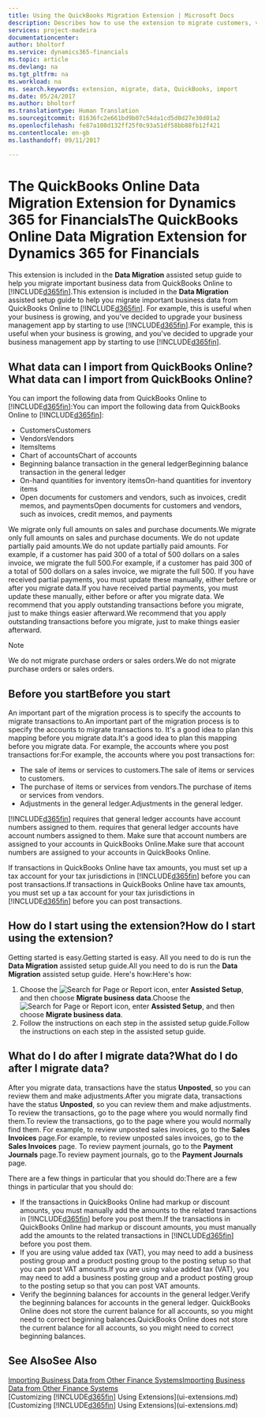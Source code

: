 ```yaml
---
title: Using the QuickBooks Migration Extension | Microsoft Docs
description: Describes how to use the extension to migrate customers, vendors, items, and accounts from QuickBooks Online to Financials.
services: project-madeira
documentationcenter: 
author: bholtorf
ms.service: dynamics365-financials
ms.topic: article
ms.devlang: na
ms.tgt_pltfrm: na
ms.workload: na
ms. search.keywords: extension, migrate, data, QuickBooks, import
ms.date: 05/24/2017
ms.author: bholtorf
ms.translationtype: Human Translation
ms.sourcegitcommit: 81636fc2e661bd9b07c54da1cd5d0d27e30d01a2
ms.openlocfilehash: fe87a108d132ff25f0c93a51df58bb88fb12f421
ms.contentlocale: en-gb
ms.lasthandoff: 09/11/2017

---
```


# <a name="the-quickbooks-online-data-migration-extension-for-dynamics-365-for-financials"></a><span data-ttu-id="5b076-103">The QuickBooks Online Data Migration Extension for Dynamics 365 for Financials</span><span class="sxs-lookup"><span data-stu-id="5b076-103">The QuickBooks Online Data Migration Extension for Dynamics 365 for Financials</span></span>
<span data-ttu-id="5b076-104">This extension is included in the **Data Migration** assisted setup guide to help you migrate important business data from QuickBooks Online to [!INCLUDE[d365fin](includes/d365fin_md.md)].</span><span class="sxs-lookup"><span data-stu-id="5b076-104">This extension is included in the **Data Migration** assisted setup guide to help you migrate important business data from QuickBooks Online to [!INCLUDE[d365fin](includes/d365fin_md.md)].</span></span> <span data-ttu-id="5b076-105">For example, this is useful when your business is growing, and you've decided to upgrade your business management app by starting to use [!INCLUDE[d365fin](includes/d365fin_md.md)].</span><span class="sxs-lookup"><span data-stu-id="5b076-105">For example, this is useful when your business is growing, and you've decided to upgrade your business management app by starting to use [!INCLUDE[d365fin](includes/d365fin_md.md)].</span></span>

## <a name="what-data-can-i-import-from-quickbooks-online"></a><span data-ttu-id="5b076-106">What data can I import from QuickBooks Online?</span><span class="sxs-lookup"><span data-stu-id="5b076-106">What data can I import from QuickBooks Online?</span></span>
<span data-ttu-id="5b076-107">You can import the following data from QuickBooks Online to [!INCLUDE[d365fin](includes/d365fin_md.md)]:</span><span class="sxs-lookup"><span data-stu-id="5b076-107">You can import the following data from QuickBooks Online to [!INCLUDE[d365fin](includes/d365fin_md.md)]:</span></span>  

* <span data-ttu-id="5b076-108">Customers</span><span class="sxs-lookup"><span data-stu-id="5b076-108">Customers</span></span>
* <span data-ttu-id="5b076-109">Vendors</span><span class="sxs-lookup"><span data-stu-id="5b076-109">Vendors</span></span>
* <span data-ttu-id="5b076-110">Items</span><span class="sxs-lookup"><span data-stu-id="5b076-110">Items</span></span>
* <span data-ttu-id="5b076-111">Chart of accounts</span><span class="sxs-lookup"><span data-stu-id="5b076-111">Chart of accounts</span></span> 
* <span data-ttu-id="5b076-112">Beginning balance transaction in the general ledger</span><span class="sxs-lookup"><span data-stu-id="5b076-112">Beginning balance transaction in the general ledger</span></span>
* <span data-ttu-id="5b076-113">On-hand quantities for inventory items</span><span class="sxs-lookup"><span data-stu-id="5b076-113">On-hand quantities for inventory items</span></span>
* <span data-ttu-id="5b076-114">Open documents for customers and vendors, such as invoices, credit memos, and payments</span><span class="sxs-lookup"><span data-stu-id="5b076-114">Open documents for customers and vendors, such as invoices, credit memos, and payments</span></span>

<span data-ttu-id="5b076-115">We migrate only full amounts on sales and purchase documents.</span><span class="sxs-lookup"><span data-stu-id="5b076-115">We migrate only full amounts on sales and purchase documents.</span></span> <span data-ttu-id="5b076-116">We do not update partially paid amounts.</span><span class="sxs-lookup"><span data-stu-id="5b076-116">We do not update partially paid amounts.</span></span> <span data-ttu-id="5b076-117">For example, if a customer has paid 300 of a total of 500 dollars on a sales invoice, we migrate the full 500.</span><span class="sxs-lookup"><span data-stu-id="5b076-117">For example, if a customer has paid 300 of a total of 500 dollars on a sales invoice, we migrate the full 500.</span></span> <span data-ttu-id="5b076-118">If you have received partial payments, you must update these manually, either before or after you migrate data.</span><span class="sxs-lookup"><span data-stu-id="5b076-118">If you have received partial payments, you must update these manually, either before or after you migrate data.</span></span> <span data-ttu-id="5b076-119">We recommend that you apply outstanding transactions before you migrate, just to make things easier afterward.</span><span class="sxs-lookup"><span data-stu-id="5b076-119">We recommend that you apply outstanding transactions before you migrate, just to make things easier afterward.</span></span>

> [!NOTE]  
>   <span data-ttu-id="5b076-120">We do not migrate purchase orders or sales orders.</span><span class="sxs-lookup"><span data-stu-id="5b076-120">We do not migrate purchase orders or sales orders.</span></span>

## <a name="before-you-start"></a><span data-ttu-id="5b076-121">Before you start</span><span class="sxs-lookup"><span data-stu-id="5b076-121">Before you start</span></span>
<span data-ttu-id="5b076-122">An important part of the migration process is to specify the accounts to migrate transactions to.</span><span class="sxs-lookup"><span data-stu-id="5b076-122">An important part of the migration process is to specify the accounts to migrate transactions to.</span></span> <span data-ttu-id="5b076-123">It's a good idea to plan this mapping before you migrate data.</span><span class="sxs-lookup"><span data-stu-id="5b076-123">It's a good idea to plan this mapping before you migrate data.</span></span> <span data-ttu-id="5b076-124">For example, the accounts where you post transactions for:</span><span class="sxs-lookup"><span data-stu-id="5b076-124">For example, the accounts where you post transactions for:</span></span>  
  
* <span data-ttu-id="5b076-125">The sale of items or services to customers.</span><span class="sxs-lookup"><span data-stu-id="5b076-125">The sale of items or services to customers.</span></span>
* <span data-ttu-id="5b076-126">The purchase of items or services from vendors.</span><span class="sxs-lookup"><span data-stu-id="5b076-126">The purchase of items or services from vendors.</span></span>  
* <span data-ttu-id="5b076-127">Adjustments in the general ledger.</span><span class="sxs-lookup"><span data-stu-id="5b076-127">Adjustments in the general ledger.</span></span>  

[!INCLUDE[d365fin](includes/d365fin_md.md)]<span data-ttu-id="5b076-128"> requires that general ledger accounts have account numbers assigned to them.</span><span class="sxs-lookup"><span data-stu-id="5b076-128"> requires that general ledger accounts have account numbers assigned to them.</span></span> <span data-ttu-id="5b076-129">Make sure that account numbers are assigned to your accounts in QuickBooks Online.</span><span class="sxs-lookup"><span data-stu-id="5b076-129">Make sure that account numbers are assigned to your accounts in QuickBooks Online.</span></span>

<span data-ttu-id="5b076-130">If transactions in QuickBooks Online have tax amounts, you must set up a tax account for your tax jurisdictions in [!INCLUDE[d365fin](includes/d365fin_md.md)] before you can post transactions.</span><span class="sxs-lookup"><span data-stu-id="5b076-130">If transactions in QuickBooks Online have tax amounts, you must set up a tax account for your tax jurisdictions in [!INCLUDE[d365fin](includes/d365fin_md.md)] before you can post transactions.</span></span>

## <a name="how-do-i-start-using-the-extension"></a><span data-ttu-id="5b076-131">How do I start using the extension?</span><span class="sxs-lookup"><span data-stu-id="5b076-131">How do I start using the extension?</span></span>
<span data-ttu-id="5b076-132">Getting started is easy.</span><span class="sxs-lookup"><span data-stu-id="5b076-132">Getting started is easy.</span></span> <span data-ttu-id="5b076-133">All you need to do is run the **Data Migration** assisted setup guide.</span><span class="sxs-lookup"><span data-stu-id="5b076-133">All you need to do is run the **Data Migration** assisted setup guide.</span></span> <span data-ttu-id="5b076-134">Here's how:</span><span class="sxs-lookup"><span data-stu-id="5b076-134">Here's how:</span></span>

1. <span data-ttu-id="5b076-135">Choose the ![Search for Page or Report](media/ui-search/search_small.png "Search for Page or Report icon") icon, enter **Assisted Setup**, and then choose **Migrate business data**.</span><span class="sxs-lookup"><span data-stu-id="5b076-135">Choose the ![Search for Page or Report](media/ui-search/search_small.png "Search for Page or Report icon") icon, enter **Assisted Setup**, and then choose **Migrate business data**.</span></span>
2. <span data-ttu-id="5b076-136">Follow the instructions on each step in the assisted setup guide.</span><span class="sxs-lookup"><span data-stu-id="5b076-136">Follow the instructions on each step in the assisted setup guide.</span></span>

## <a name="what-do-i-do-after-i-migrate-data"></a><span data-ttu-id="5b076-137">What do I do after I migrate data?</span><span class="sxs-lookup"><span data-stu-id="5b076-137">What do I do after I migrate data?</span></span>
<span data-ttu-id="5b076-138">After you migrate data, transactions have the status **Unposted**, so you can review them and make adjustments.</span><span class="sxs-lookup"><span data-stu-id="5b076-138">After you migrate data, transactions have the status **Unposted**, so you can review them and make adjustments.</span></span> <span data-ttu-id="5b076-139">To review the transactions, go to the page where you would normally find them.</span><span class="sxs-lookup"><span data-stu-id="5b076-139">To review the transactions, go to the page where you would normally find them.</span></span> <span data-ttu-id="5b076-140">For example, to review unposted sales invoices, go to the **Sales Invoices** page.</span><span class="sxs-lookup"><span data-stu-id="5b076-140">For example, to review unposted sales invoices, go to the **Sales Invoices** page.</span></span> <span data-ttu-id="5b076-141">To review payment journals, go to the **Payment Journals** page.</span><span class="sxs-lookup"><span data-stu-id="5b076-141">To review payment journals, go to the **Payment Journals** page.</span></span>   

<span data-ttu-id="5b076-142">There are a few things in particular that you should do:</span><span class="sxs-lookup"><span data-stu-id="5b076-142">There are a few things in particular that you should do:</span></span>

* <span data-ttu-id="5b076-143">If the transactions in QuickBooks Online had markup or discount amounts, you must manually add the amounts to the related transactions in [!INCLUDE[d365fin](includes/d365fin_md.md)] before you post them.</span><span class="sxs-lookup"><span data-stu-id="5b076-143">If the transactions in QuickBooks Online had markup or discount amounts, you must manually add the amounts to the related transactions in [!INCLUDE[d365fin](includes/d365fin_md.md)] before you post them.</span></span>
* <span data-ttu-id="5b076-144">If you are using value added tax (VAT), you may need to add a business posting group and a product posting group to the posting setup so that you can post VAT amounts.</span><span class="sxs-lookup"><span data-stu-id="5b076-144">If you are using value added tax (VAT), you may need to add a business posting group and a product posting group to the posting setup so that you can post VAT amounts.</span></span>
* <span data-ttu-id="5b076-145">Verify the beginning balances for accounts in the general ledger.</span><span class="sxs-lookup"><span data-stu-id="5b076-145">Verify the beginning balances for accounts in the general ledger.</span></span> <span data-ttu-id="5b076-146">QuickBooks Online does not store the current balance for all accounts, so you might need to correct beginning balances.</span><span class="sxs-lookup"><span data-stu-id="5b076-146">QuickBooks Online does not store the current balance for all accounts, so you might need to correct beginning balances.</span></span>

## <a name="see-also"></a><span data-ttu-id="5b076-147">See Also</span><span class="sxs-lookup"><span data-stu-id="5b076-147">See Also</span></span>
[<span data-ttu-id="5b076-148">Importing Business Data from Other Finance Systems</span><span class="sxs-lookup"><span data-stu-id="5b076-148">Importing Business Data from Other Finance Systems</span></span>](upload-data.md)  
<span data-ttu-id="5b076-149">[Customizing [!INCLUDE[d365fin](includes/d365fin_md.md)] Using Extensions](ui-extensions.md)</span><span class="sxs-lookup"><span data-stu-id="5b076-149">[Customizing [!INCLUDE[d365fin](includes/d365fin_md.md)] Using Extensions](ui-extensions.md)</span></span>  

